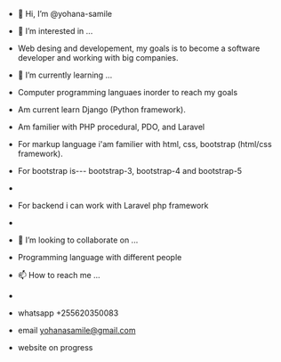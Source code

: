 - 👋 Hi, I’m @yohana-samile
- 👀 I’m interested in ...
-  Web desing and developement, my goals is to become a software developer and working with big companies.
- 🌱 I’m currently learning ...
- Computer programming languaes inorder to reach my goals
- Am current learn Django (Python framework).
- Am familier with PHP procedural, PDO, and Laravel

- For markup language i'am familier with html, css, bootstrap (html/css framework).
- For bootstrap is--- bootstrap-3, bootstrap-4 and bootstrap-5
- 
- For backend i can work with Laravel php framework
- 
- 💞️ I’m looking to collaborate on ...
- Programming language with different people
- 📫 How to reach me ...
-
-  whatsapp +255620350083
-  email yohanasamile@gmail.com
-  website on progress
